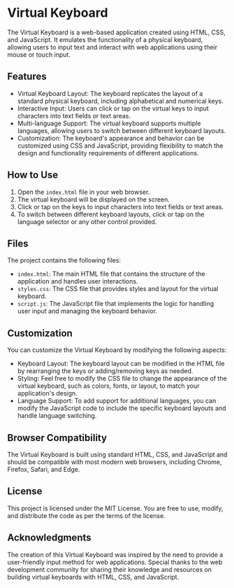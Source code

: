 # Virtual Keyboard

The Virtual Keyboard is a web-based application created using HTML, CSS, and JavaScript. It emulates the functionality of a physical keyboard, allowing users to input text and interact with web applications using their mouse or touch input.

## Features

- Virtual Keyboard Layout: The keyboard replicates the layout of a standard physical keyboard, including alphabetical and numerical keys.
- Interactive Input: Users can click or tap on the virtual keys to input characters into text fields or text areas.
- Multi-language Support: The virtual keyboard supports multiple languages, allowing users to switch between different keyboard layouts.
- Customization: The keyboard's appearance and behavior can be customized using CSS and JavaScript, providing flexibility to match the design and functionality requirements of different applications.

## How to Use

1. Open the `index.html` file in your web browser.
2. The virtual keyboard will be displayed on the screen.
3. Click or tap on the keys to input characters into text fields or text areas.
4. To switch between different keyboard layouts, click or tap on the language selector or any other control provided.

## Files

The project contains the following files:

- `index.html`: The main HTML file that contains the structure of the application and handles user interactions.
- `styles.css`: The CSS file that provides styles and layout for the virtual keyboard.
- `script.js`: The JavaScript file that implements the logic for handling user input and managing the keyboard behavior.

## Customization

You can customize the Virtual Keyboard by modifying the following aspects:

- Keyboard Layout: The keyboard layout can be modified in the HTML file by rearranging the keys or adding/removing keys as needed.
- Styling: Feel free to modify the CSS file to change the appearance of the virtual keyboard, such as colors, fonts, or layout, to match your application's design.
- Language Support: To add support for additional languages, you can modify the JavaScript code to include the specific keyboard layouts and handle language switching.

## Browser Compatibility

The Virtual Keyboard is built using standard HTML, CSS, and JavaScript and should be compatible with most modern web browsers, including Chrome, Firefox, Safari, and Edge.

## License

This project is licensed under the MIT License. You are free to use, modify, and distribute the code as per the terms of the license.

## Acknowledgments

The creation of this Virtual Keyboard was inspired by the need to provide a user-friendly input method for web applications. Special thanks to the web development community for sharing their knowledge and resources on building virtual keyboards with HTML, CSS, and JavaScript.
